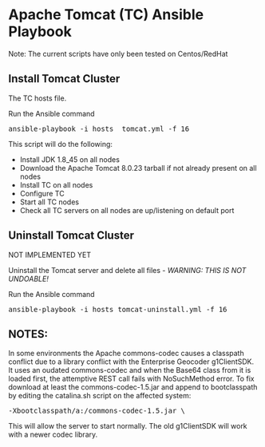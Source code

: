 Apache Tomcat (TC) Ansible Playbook
=================================================

Note: The current scripts have only been tested on Centos/RedHat 

Install Tomcat Cluster
-----------------------------

The TC hosts file. 


Run the Ansible command
<pre>
ansible-playbook -i hosts  tomcat.yml -f 16
</pre>

This script will do the following:
* Install JDK 1.8_45 on all nodes
* Download the Apache Tomcat 8.0.23 tarball if not already present on all nodes
* Install TC on all nodes
* Configure TC
* Start all TC nodes
* Check all TC servers on all nodes are up/listening on default port


Uninstall Tomcat Cluster
-------------------------------

NOT IMPLEMENTED YET

Uninstall the Tomcat server and delete all files - <em>WARNING: THIS IS NOT UNDOABLE!</em>

Run the Ansible command
<pre>
ansible-playbook -i hosts tomcat-uninstall.yml -f 16
</pre>

NOTES:
-------

In some environments the Apache commons-codec causes a classpath conflict due to a library conflict with the Enterprise Geocoder g1ClientSDK.  It uses an oudated commons-codec and when the Base64 class from it is loaded first, the attemptive REST call fails with NoSuchMethod error.  To fix download at least the commons-codec-1.5.jar and append to bootclasspath by editing the catalina.sh script on the affected system:
<pre>
-Xbootclasspath/a:<jar_dir>/commons-codec-1.5.jar \
</pre>

This will allow the server to start normally.  The old g1ClientSDK will work with a newer codec library.  

